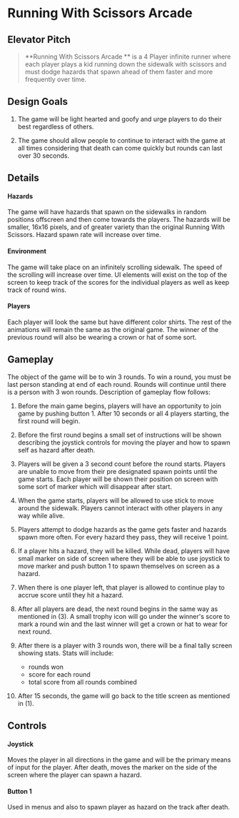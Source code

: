 # Running With Scissors Arcade

## Elevator Pitch
> **Running With Scissors Arcade ** is a 4 Player infinite runner where each player plays a kid running down the sidewalk with scissors and must dodge hazards that spawn ahead of them faster and more frequently over time.

## Design Goals
1. The game will be light hearted and goofy and urge players to do their best regardless of others.

2. The game should allow people to continue to interact with the game at all times considering that death can come quickly but rounds can last over 30 seconds.

## Details

#### Hazards
The game will have hazards that spawn on the sidewalks in random positions offscreen and then come towards the players.  The hazards will be smaller, 16x16 pixels, and of greater variety than the original Running With Scissors.  Hazard spawn rate will increase over time.

#### Environment
The game will take place on an infinitely scrolling sidewalk.  The speed of the scrolling will increase over time.  UI elements will exist on the top of the screen to keep track of the scores for the individual players as well as keep track of round wins.

#### Players
Each player will look the same but have different color shirts.  The rest of the animations will remain the same as the original game.  The winner of the previous round will also be wearing a crown or hat of some sort.

## Gameplay

The object of the game will be to win 3 rounds.  To win a round, you must be last person standing at end of each round.  Rounds will continue until there is a person with 3 won rounds.  Description of gameplay flow follows:

1. Before the main game begins, players will have an opportunity to join game by pushing button 1.  After 10 seconds or all 4 players starting, the first round will begin.

1. Before the first round begins a small set of instructions will be shown describing the joystick controls for moving the player and how to spawn self as hazard after death.

1. Players will be given a 3 second count before the round starts.  Players are unable to move from their pre designated spawn points until the game starts.  Each player will be shown their position on screen with some sort of marker which will disappear after start.

1. When the game starts, players will be allowed to use stick to move around the sidewalk.  Players cannot interact with other players in any way while alive.

1. Players attempt to dodge hazards as the game gets faster and hazards spawn more often.  For every hazard they pass, they will receive 1 point.

1. If a player hits a hazard, they will be killed. While dead, players will have small marker on side of screen where they will be able to use joystick to move marker and push button 1 to spawn themselves on screen as a hazard.

1. When there is one player left, that player is allowed to continue play to accrue score until they hit a hazard.

1. After all players are dead, the next round begins in the same way as mentioned in (3).  A small trophy icon will go under the winner's score to mark a round win and the last winner will get a crown or hat to wear for next round.

1. After there is a player with 3 rounds won, there will be a final tally screen showing stats.  Stats will include:
   * rounds won
   * score for each round
   * total score from all rounds combined

1. After 15 seconds, the game will go back to the title screen as mentioned in (1).

## Controls

#### Joystick
Moves the player in all directions in the game and will be the primary means of input for the player.  After death, moves the marker on the side of the screen where the player can spawn a hazard.

#### Button 1
Used in menus and also to spawn player as hazard on the track after death.
